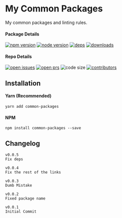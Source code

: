 # My Common Packages
My common packages and linting rules.

#### Package Details

[![npm version][npm-img]][npm-url]
[![node version][node-img]][node-url]
[![deps][deps-img]][deps-url]
[![downloads][downloads-img]][downloads-url]

#### Repo Details

[![open issues][issues-img]][issues-url]
[![open prs][pr-img]][pr-url]
![code size][code-size-img]
[![contributors][contributor-img]][contributor-url]

## Installation

#### Yarn (Recommended)
```
yarn add common-packages
```

#### NPM
```
npm install common-packages --save
```

## Changelog
```
v0.0.5
Fix deps

v0.0.4
Fix the rest of the links

v0.0.3
Dumb Mistake

v0.0.2
Fixed package name

v0.0.1
Initial Commit
```

[contributor-img]: https://img.shields.io/github/contributors/sultangillani/common-packages.svg?style=flat-square&maxAge=86400
[contributor-url]: https://github.com/SultanSGillani/common-packages/graphs/contributors
[deps-img]: https://img.shields.io/david/SultanSGillani/common-packages.svg?style=flat-square&maxAge=86400
[deps-url]: https://david-dm.org/SultanSGillani/common-packages
[downloads-img]: https://img.shields.io/npm/dm/common-packages.svg?style=flat-square&maxAge=86400
[downloads-url]: https://npmcharts.com/compare/common-packages?minimal=true
[issues-img]: https://img.shields.io/github/issues/SultanSGillani/common-packages.svg?style=flat-square&maxAge=86400
[issues-url]: https://github.com/SultanSGillani/common-packages/issues
[node-img]: https://img.shields.io/node/v/common-packages.svg?style=flat-square&maxAge=86400
[node-url]: https://nodejs.org/en/
[npm-img]: https://img.shields.io/npm/v/common-packages.svg?style=flat-square&maxAge=86400
[npm-url]: https://www.npmjs.com/package/common-packages
[pr-img]: https://img.shields.io/github/issues-pr/SultanSGillani/common-packages.svg?style=flat-square&maxAge=86400
[pr-url]: https://github.com/SultanSGillani/common-packages/pulls
[code-size-img]: https://img.shields.io/github/languages/code-size/SultanSGillani/common-packages.svg?style=flat-square&maxAge=86400
